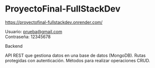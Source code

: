 # ProyectoFinal-FullStackDev

https://proyectofinal-fullstackdev.onrender.com/

Usuario: prueba@gmail.com   
Contraseña: 12345678

Backend

API REST que gestiona datos en una base de datos (MongoDB).
Rutas protegidas con autenticación.
Métodos para realizar operaciones CRUD.